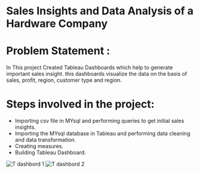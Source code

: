 # Sales Insights and Data Analysis of a Hardware Company

# Problem Statement :
In This project Created Tableau Dashboards which help to generate important sales insight. this dashboards visualize the data on the basis of sales, profit, region, customer type and region.

# Steps involved in the project:

- Importing csv file in MYsql and performing queries to get initial sales insights.
- Importing the MYsql database in Tableau and performing data cleaning and data transformation.
- Creating measures.
- Building Tableau Dashboard.




![T dashbord 1](https://github.com/nild-ds/SQL-Tableau-project/assets/167008575/646165f3-103b-4358-ab1f-4bcaef8bc50a)
![T dashbord 2](https://github.com/nild-ds/SQL-Tableau-project/assets/167008575/492e340a-07a7-4867-b49f-2181f9979c6a)
